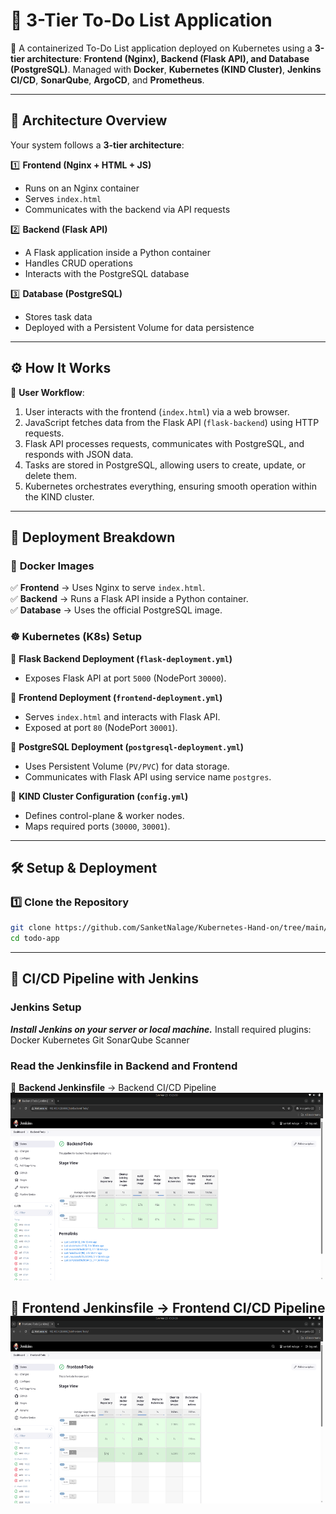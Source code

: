# 📌 3-Tier To-Do List Application

🚀 A containerized To-Do List application deployed on Kubernetes using a **3-tier architecture**: **Frontend (Nginx), Backend (Flask API), and Database (PostgreSQL)**. Managed with **Docker**, **Kubernetes (KIND Cluster)**, **Jenkins CI/CD**, **SonarQube**, **ArgoCD**, and **Prometheus**.

---

## 📜 Architecture Overview

Your system follows a **3-tier architecture**:

1️⃣ **Frontend (Nginx + HTML + JS)**
   - Runs on an Nginx container
   - Serves `index.html`
   - Communicates with the backend via API requests

2️⃣ **Backend (Flask API)**
   - A Flask application inside a Python container
   - Handles CRUD operations
   - Interacts with the PostgreSQL database

3️⃣ **Database (PostgreSQL)**
   - Stores task data
   - Deployed with a Persistent Volume for data persistence

---

## ⚙️ How It Works

📌 **User Workflow**:

1. User interacts with the frontend (`index.html`) via a web browser.
2. JavaScript fetches data from the Flask API (`flask-backend`) using HTTP requests.
3. Flask API processes requests, communicates with PostgreSQL, and responds with JSON data.
4. Tasks are stored in PostgreSQL, allowing users to create, update, or delete them.
5. Kubernetes orchestrates everything, ensuring smooth operation within the KIND cluster.

---

## 📂 Deployment Breakdown

### 🐳 **Docker Images**
✅ **Frontend** → Uses Nginx to serve `index.html`.  
✅ **Backend** → Runs a Flask API inside a Python container.  
✅ **Database** → Uses the official PostgreSQL image.  

### ☸️ **Kubernetes (K8s) Setup**
📌 **Flask Backend Deployment (`flask-deployment.yml`)**  
- Exposes Flask API at port `5000` (NodePort `30000`).

📌 **Frontend Deployment (`frontend-deployment.yml`)**  
- Serves `index.html` and interacts with Flask API.  
- Exposed at port `80` (NodePort `30001`).

📌 **PostgreSQL Deployment (`postgresql-deployment.yml`)**  
- Uses Persistent Volume (`PV/PVC`) for data storage.  
- Communicates with Flask API using service name `postgres`.

📌 **KIND Cluster Configuration (`config.yml`)**  
- Defines control-plane & worker nodes.  
- Maps required ports (`30000`, `30001`).

---

## 🛠️ Setup & Deployment

### 1️⃣ **Clone the Repository**
```bash
git clone https://github.com/SanketNalage/Kubernetes-Hand-on/tree/main/todo-list-main.git
cd todo-app
```

---

## 🚀 CI/CD Pipeline with Jenkins
### Jenkins Setup
***Install Jenkins on your server or local machine.***
Install required plugins:
Docker
Kubernetes
Git
SonarQube Scanner

### **Read the Jenkinsfile in Backend and Frontend**

📌 **Backend Jenkinsfile** → Backend CI/CD Pipeline  
<img src="./image/backend-jenkins.png" alt="Backend CI/CD Pipeline" width="500" height="300">

📌 **Frontend Jenkinsfile** → Frontend CI/CD Pipeline  
<img src="./image/frontend-jenkins.png" alt="Frontend CI/CD Pipeline" width="500" height="300">
---




